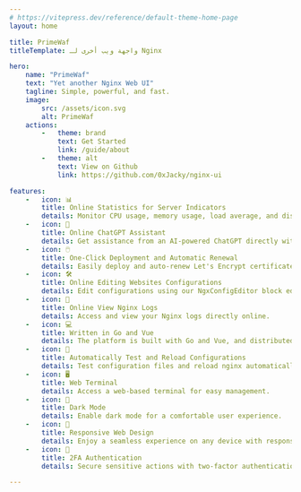 ```yaml
---
# https://vitepress.dev/reference/default-theme-home-page
layout: home

title: PrimeWaf
titleTemplate: واجهة ويب أخرى لـ Nginx

hero:
    name: "PrimeWaf"
    text: "Yet another Nginx Web UI"
    tagline: Simple, powerful, and fast.
    image:
        src: /assets/icon.svg
        alt: PrimeWaf
    actions:
        -   theme: brand
            text: Get Started
            link: /guide/about
        -   theme: alt
            text: View on Github
            link: https://github.com/0xJacky/nginx-ui

features:
    -   icon: 📊
        title: Online Statistics for Server Indicators
        details: Monitor CPU usage, memory usage, load average, and disk usage in real-time.
    -   icon: 💬
        title: Online ChatGPT Assistant
        details: Get assistance from an AI-powered ChatGPT directly within the platform.
    -   icon: 🖱️
        title: One-Click Deployment and Automatic Renewal
        details: Easily deploy and auto-renew Let's Encrypt certificates with just one click.
    -   icon: 🛠️
        title: Online Editing Websites Configurations
        details: Edit configurations using our NgxConfigEditor block editor or Ace Code Editor with nginx syntax highlighting.
    -   icon: 📜
        title: Online View Nginx Logs
        details: Access and view your Nginx logs directly online.
    -   icon: 💻
        title: Written in Go and Vue
        details: The platform is built with Go and Vue, and distributed as a single executable binary.
    -   icon: 🔄
        title: Automatically Test and Reload Configurations
        details: Test configuration files and reload nginx automatically after saving changes.
    -   icon: 🖥️
        title: Web Terminal
        details: Access a web-based terminal for easy management.
    -   icon: 🌙
        title: Dark Mode
        details: Enable dark mode for a comfortable user experience.
    -   icon: 📱
        title: Responsive Web Design
        details: Enjoy a seamless experience on any device with responsive web design.
    -   icon: 🔐
        title: 2FA Authentication
        details: Secure sensitive actions with two-factor authentication.

---
```


